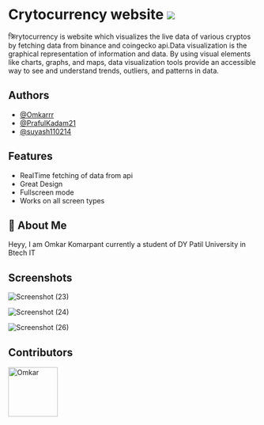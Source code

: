 
# Crytocurrency website <a href="https://hits.seeyoufarm.com"><img src="https://hits.seeyoufarm.com/api/count/incr/badge.svg?url=https%3A%2F%2Fgithub.com%2Fgjbae1212%2Fhit-counter&count_bg=%23C83D5B&title_bg=%23000000&icon=github.svg&icon_color=%23E7E7E7&title=hits&edge_flat=false"/></a>

क्रिrytocurrency is website which visualizes the live data of various cryptos by fetching data from binance and coingecko api.Data visualization is the graphical representation of information and data. By using visual elements like charts, graphs, and maps, data visualization tools provide an accessible way to see and understand trends, outliers, and patterns in data.



## Authors

- [@Omkarrr](https://github.com/Omkarrr)
- [@PrafulKadam21](https://github.com/PrafulKadam21)
- [@suyash110214](https://github.com/suyash110214)


## Features

- RealTime fetching of data from api
- Great Design
- Fullscreen mode 
- Works on all screen types 


## 🚀 About Me
Heyy, I am Omkar Komarpant currently a student of DY Patil University in Btech IT


## Screenshots
![Screenshot (23)](https://user-images.githubusercontent.com/37860693/161577653-342da773-dbde-4ba8-a1cf-25b7457fd606.png)


![Screenshot (24)](https://user-images.githubusercontent.com/37860693/161577659-260299bf-c068-4f39-ba35-d1405a17ce92.png)

![Screenshot (26)](https://user-images.githubusercontent.com/37860693/161577686-285858fb-f17d-485f-9214-5e28ff42a97c.png)


## Contributors


<a href="https://github.com/Omkarrr"><img src="https://avatars.githubusercontent.com/u/37860693?v=4" title="Omkar" width="100" height="100"></a>

